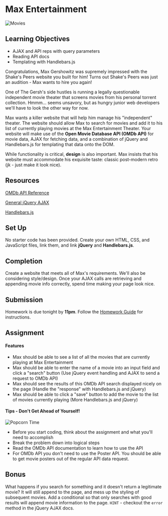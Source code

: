 # Max Entertainment

![Movies](https://i.giphy.com/3o6Ztl7RvfwCp9mqhW.gif)

## Learning Objectives

* AJAX and API reps with query parameters
* Reading API docs
* Templating with Handlebars.js

Congratulations, Max Gershowitz was supremely impressed with the Shake's Peers website you built for him! Turns out Shake's Peers was just an audition - Max wants to hire you again!

One of The Gersh's side hustles is running a legally questionable independent movie theater that screens movies from his personal torrent collection. Hmmm... seems unsavory, but as hungry junior web developers we'll have to look the other way for now.

Max wants a killer website that will help him manage his "independent" theater. The website should allow Max to search for movies and add it to his list of currently playing movies at the Max Entertainment Theater. Your website will make use of the **Open Movie Database API (OMDb API)** for movie data, AJAX for fetching data, and a combination of jQuery and Handlebars.js for templating that data onto the DOM.

While functionality is critical, **design** is also important. Max insists that his website must accommodate his exquisite taste: classic post-modern retro (jk - just make it look nice).

## Resources

[OMDb API Reference](https://www.omdbapi.com/)

[General jQuery AJAX](http://api.jquery.com/jquery.ajax/)

[Handlebars.js](http://handlebarsjs.com/)

## Set Up

No starter code has been provided. Create your own HTML, CSS, and JavaScript files, link them, and link **jQuery** and **Handlebars.js**.

## Completion

Create a website that meets all of Max's requirements. We'll also be considering style/design. Once your AJAX calls are retrieving and appending movie info correctly, spend time making your page look nice.

## Submission

Homework is due tonight by **11pm**. Follow the [Homework Guide](https://git.generalassemb.ly/nyc-wdi-fisher/student-resources/blob/master/homework-guide.md) for instructions.

## Assignment

#### Features

* Max should be able to see a list of all the movies that are currently playing at Max Entertainment
* Max should be able to enter the name of a movie into an input field and click a "search" button (Use jQuery event handling and AJAX to send a request to OMDb API)
* Max should see the results of this OMDb API search displayed nicely on the page (Handle the "response" with Handlebars.js and jQuery)
* Max should be able to click a "save" button to add the movie to the list of movies currently playing (More Handlebars.js and jQuery)

#### Tips - Don't Get Ahead of Yourself!

![Popcorn Time](https://i.giphy.com/7b6qWQONCKRIQ.gif)

* Before you start coding, think about the assignment and what you'll need to accomplish
* Break the problem down into logical steps
* Read the OMDb API documentation to learn how to use the API
* For OMDb API you don't need to use the Poster API. You should be able to get movie posters out of the regular API data request.

## Bonus

What happens if you search for something and it doesn't return a legitimate movie? It will still append to the page, and mess up the styling of subsequent movies. Add a conditional so that only searches with good results will append movie information to the page. `HINT` - checkout the `error` method in the jQuery AJAX docs.
